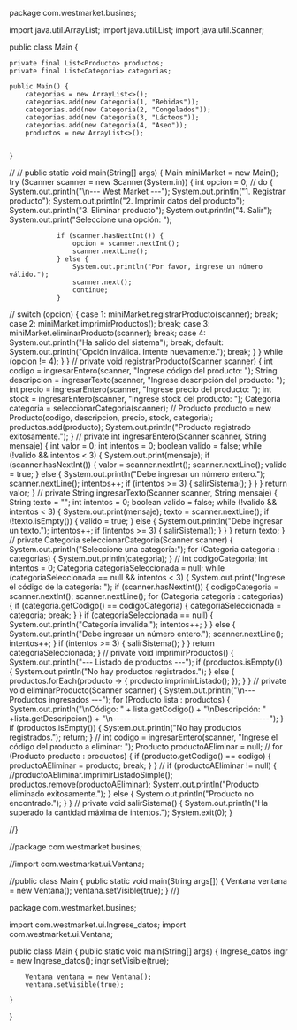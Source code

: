package com.westmarket.busines; 

import java.util.ArrayList;
import java.util.List;
import java.util.Scanner;

public class Main {

    private final List<Producto> productos;
    private final List<Categoria> categorias;

    public Main() {
        categorias = new ArrayList<>();
        categorias.add(new Categoria(1, "Bebidas"));
        categorias.add(new Categoria(2, "Congelados"));
        categorias.add(new Categoria(3, "Lácteos"));
        categorias.add(new Categoria(4, "Aseo"));
        productos = new ArrayList<>();
        
        
    }
    
//
//
    public static void main(String[] args) {
        Main miniMarket = new Main();
        try (Scanner scanner = new Scanner(System.in)) {
            int opcion = 0;
//
            do {
                System.out.println("\n--- West Market ---");
                System.out.println("1. Registrar producto");
                System.out.println("2. Imprimir datos del producto");
                System.out.println("3. Eliminar producto");
                System.out.println("4. Salir");
                System.out.print("Seleccione una opción: ");
                
                if (scanner.hasNextInt()) {
                    opcion = scanner.nextInt();
                    scanner.nextLine(); 
                } else {
                    System.out.println("Por favor, ingrese un número válido.");
                    scanner.next(); 
                    continue;
                }
//
                switch (opcion) {
                    case 1:
                        miniMarket.registrarProducto(scanner);
                        break;
                    case 2:
                        miniMarket.imprimirProductos();
                        break;
                    case 3:
                        miniMarket.eliminarProducto(scanner);
                        break;
                    case 4:
                        System.out.println("Ha salido del sistema");
                        break;
                    default:
                        System.out.println("Opción inválida. Intente nuevamente.");
                        break;
                }
            } while (opcion != 4);
        }
    }
//
    private void registrarProducto(Scanner scanner) {
        int codigo = ingresarEntero(scanner, "Ingrese código del producto: ");
        String descripcion = ingresarTexto(scanner, "Ingrese descripción del producto: ");
        int precio = ingresarEntero(scanner, "Ingrese precio del producto: ");
        int stock = ingresarEntero(scanner, "Ingrese stock del producto: ");
        Categoria categoria = seleccionarCategoria(scanner);
//
        Producto producto = new Producto(codigo, descripcion, precio, stock, categoria);
        productos.add(producto);
        System.out.println("Producto registrado exitosamente.");
    }
//
    private int ingresarEntero(Scanner scanner, String mensaje) {
        int valor = 0;
        int intentos = 0;
        boolean valido = false;
        while (!valido && intentos < 3) {
            System.out.print(mensaje);
            if (scanner.hasNextInt()) {
                valor = scanner.nextInt();
                scanner.nextLine(); 
                valido = true;
            } else {
                System.out.println("Debe ingresar un número entero.");
                scanner.nextLine();
                intentos++;
                if (intentos >= 3) {
                    salirSistema();
                }
            }
        }
        return valor;
    }
//
    private String ingresarTexto(Scanner scanner, String mensaje) {
        String texto = "";
        int intentos = 0;
        boolean valido = false;
        while (!valido && intentos < 3) {
            System.out.print(mensaje);
            texto = scanner.nextLine();
            if (!texto.isEmpty()) {
                valido = true;
            } else {
                System.out.println("Debe ingresar un texto.");
                intentos++;
                if (intentos >= 3) {
                    salirSistema();
                }
            }
        }
        return texto;
    }
//
    private Categoria seleccionarCategoria(Scanner scanner) {
        System.out.println("Seleccione una categoría:");
        for (Categoria categoria : categorias) {
            System.out.println(categoria);
        }
//
        int codigoCategoria;
        int intentos = 0;
        Categoria categoriaSeleccionada = null;
        while (categoriaSeleccionada == null && intentos < 3) {
            System.out.print("Ingrese el código de la categoría: ");
            if (scanner.hasNextInt()) {
                codigoCategoria = scanner.nextInt();
                scanner.nextLine(); 
                for (Categoria categoria : categorias) {
                    if (categoria.getCodigo() == codigoCategoria) {
                        categoriaSeleccionada = categoria;
                        break;
                    }
                }
                if (categoriaSeleccionada == null) {
                    System.out.println("Categoría inválida.");
                    intentos++;
                }
            } else {
                System.out.println("Debe ingresar un número entero.");
                scanner.nextLine(); 
                intentos++;
            }
            if (intentos >= 3) {
                salirSistema();
            }
        }
        return categoriaSeleccionada;
    }
//
    private void imprimirProductos() {
        System.out.println("--- Listado de productos ---");
        if (productos.isEmpty()) {
            System.out.println("No hay productos registrados.");
        } else {
            productos.forEach(producto -> {
                producto.imprimirListado();
            });
        }
    }
//
    private void eliminarProducto(Scanner scanner) {
        System.out.println("\n--- Productos ingresados ---");
        for (Producto lista : productos) {
            System.out.println("\nCódigo: " + lista.getCodigo() + "\nDescripción: " +lista.getDescripcion() + "\n--------------------------------------------");
        }
        if (productos.isEmpty()) {
            System.out.println("No hay productos registrados.");
            return;
        }
//
        int codigo = ingresarEntero(scanner, "Ingrese el código del producto a eliminar: ");
        Producto productoAEliminar = null;
//
        for (Producto producto : productos) {
            if (producto.getCodigo() == codigo) {
                productoAEliminar = producto;
                break;
            }
        }
//
        if (productoAEliminar != null) {
            //productoAEliminar.imprimirListadoSimple(); 
            productos.remove(productoAEliminar);
            System.out.println("Producto eliminado exitosamente.");
        } else {
            System.out.println("Producto no encontrado.");
        }
    }
//
    private void salirSistema() {
        System.out.println("Ha superado la cantidad máxima de intentos.");
        System.exit(0);
    }
    
    
//}



//package com.westmarket.busines; 

//import com.westmarket.ui.Ventana;

//public class Main {
   public static void main(String args[]) {
        Ventana ventana = new Ventana();
        ventana.setVisible(true);
    }
//}

package com.westmarket.busines;

import com.westmarket.ui.Ingrese_datos;
import com.westmarket.ui.Ventana;

public class Main {
    public static void main(String[] args) {
        Ingrese_datos ingr = new Ingrese_datos();
        ingr.setVisible(true);
        
        Ventana ventana = new Ventana();
        ventana.setVisible(true);
        
    }
    
    
    
}

